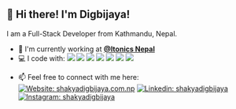 ## 👋 Hi there! I'm Digbijaya!

I am a Full-Stack Developer from Kathmandu, Nepal.
- 🏢 I'm currently working at __[@Itonics Nepal][Company]__
- 💻 I code with: 
![](https://img.shields.io/badge/-JavaScript-black?style=for-the-badge&logo=javascript&logoColor=F7DF1E)
![](https://img.shields.io/badge/-Node-black?style=for-the-badge&logo=Node.js&logoColor=339933)
![](https://img.shields.io/badge/-Angular-black?style=for-the-badge&logo=angular&logoColor=DD0031)
![](https://img.shields.io/badge/-React-black?style=for-the-badge&logo=react&logoColor=61DAFB)
![](https://img.shields.io/badge/-Docker-black?style=for-the-badge&logo=docker&logoColor=2496ED)
![](https://img.shields.io/badge/-Netlify-black?style=for-the-badge&logo=netlify&logoColor=00C7B7)
![](https://img.shields.io/badge/-Git-black?style=for-the-badge&logo=git&logoColor=45b8d8)
<!--- 🌱 I’m currently learning:
![](https://img.shields.io/badge/-Node.js-black?style=flat-square&logo=node.js&logoColor=339933)
![](https://img.shields.io/badge/-MongoDB-black?style=flat-square&logo=mongodb&logoColor=47A248)-->
- 📫 Feel free to connect with me here:
[![Website: shakyadigbijaya.com.np][Badge: Website]][Website]
[![Linkedin: shakyadigbijaya][Badge: Linkedin]][Linkedin]
[![Instagram: shakyadigbijaya][Badge: Instagram]][Instagram]

<!-- Badges -->
[Badge: Website]: https://img.shields.io/badge/-shakyadigbijaya.com.np-C71F37?style=flat-square
[Badge: Linkedin]: https://img.shields.io/badge/-shakyadigbijaya-0077B5?style=flat-square&logo=Linkedin&logoColor=white
[Badge: Instagram]: https://img.shields.io/badge/-shakyadigbijaya-E4405F?style=flat-square&logo=Instagram&logoColor=white

<!-- Social Links -->
[Website]: https://www.shakyadigbijaya.com.np/
[Linkedin]: https://linkedin.com/in/shakyadigbijaya/
[Instagram]: https://instagram.com/shakyadigbijaya/
[Company]: https://www.itonics-innovation.com/

<!--
**dr-shakya/dr-shakya** is a ✨ _special_ ✨ repository because its `README.md` (this file) appears on your GitHub profile.

Here are some ideas to get you started:

- 🔭 I’m currently working on ...
- 🌱 I’m currently learning ...
- 👯 I’m looking to collaborate on ...
- 🤔 I’m looking for help with ...
- 💬 Ask me about ...
- 📫 How to reach me: ...
- 😄 Pronouns: ...  
- ⚡ Fun fact: ...
-->
